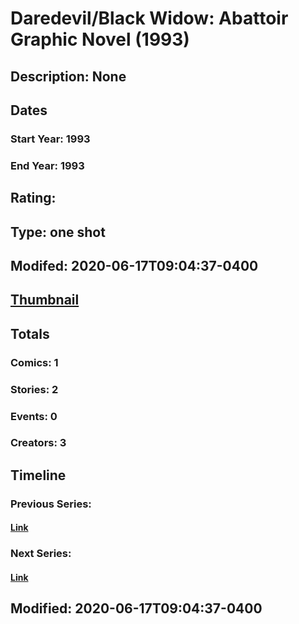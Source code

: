 # Daredevil/Black Widow: Abattoir Graphic Novel (1993)
## Description: None
## Dates
### Start Year: 1993
### End Year: 1993
## Rating: 
## Type: one shot
## Modifed: 2020-06-17T09:04:37-0400
## [Thumbnail](http://i.annihil.us/u/prod/marvel/i/mg/b/40/image_not_available.jpg)
## Totals
### Comics: 1
### Stories: 2
### Events: 0
### Creators: 3
## Timeline
### Previous Series: 
#### [Link]()
### Next Series: 
#### [Link]()
## Modified: 2020-06-17T09:04:37-0400